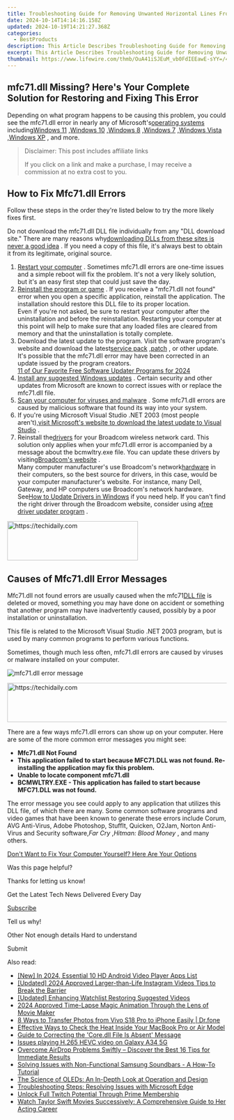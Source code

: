 ```yaml
---
title: Troubleshooting Guide for Removing Unwanted Horizontal Lines From Your Monitor
date: 2024-10-14T14:14:16.158Z
updated: 2024-10-19T14:21:27.368Z
categories:
  - BestProducts
description: This Article Describes Troubleshooting Guide for Removing Unwanted Horizontal Lines From Your Monitor
excerpt: This Article Describes Troubleshooting Guide for Removing Unwanted Horizontal Lines From Your Monitor
thumbnail: https://www.lifewire.com/thmb/OuA41iSJEuM_vb0FdIEEawE-sYY=/400x300/filters:no_upscale():max_bytes(150000):strip_icc():format(webp)/how-to-fix-vertical-and-horizontal-lines-on-a-computer-monitor-b2466c36c69a4820a1d14794324ac2c9.jpg
---
```


## mfc71.dll Missing? Here's Your Complete Solution for Restoring and Fixing This Error
 Depending on what program happens to be causing this problem, you could see the mfc71.dll error in nearly any of Microsoft's[operating systems](https://www.lifewire.com/operating-systems-2625912) including[Windows 11](https://www.lifewire.com/windows-11-5188930) ,[Windows 10](https://www.lifewire.com/windows-10-2626217) ,[Windows 8](https://www.lifewire.com/windows-8-2626235) ,[Windows 7](https://www.lifewire.com/windows-7-2626265) ,[Windows Vista](https://www.lifewire.com/windows-vista-2626311) ,[Windows XP](https://www.lifewire.com/windows-xp-2626354) , and more.  

>  Disclaimer: This post includes affiliate links
>
>  If you click on a link and make a purchase, I may receive a commission at no extra cost to you.
>

## How to Fix Mfc71.dll Errors

 Follow these steps in the order they're listed below to try the more likely fixes first.

 Do not download the mfc71.dll DLL file individually from any "DLL download site." There are many reasons why[downloading DLLs from these sites is never a good idea](https://www.lifewire.com/important-reasons-not-to-download-dll-files-2624455) . If you need a copy of this file, it's always best to obtain it from its legitimate, original source.

1. [Restart your computer](https://www.lifewire.com/how-to-reboot-a-computer-2624568) . Sometimes mfc71.dll errors are one-time issues and a simple reboot will fix the problem. It's not a very likely solution, but it's an easy first step that could just save the day.
2. [Reinstall the program or game](https://www.lifewire.com/what-is-the-proper-way-to-reinstall-a-software-program-2624478) . If you receive a "mfc71.dll not found" error when you open a specific application, reinstall the application. The installation should restore this DLL file to its proper location.  
 Even if you're not asked, be sure to restart your computer after the uninstallation and before the reinstallation. Restarting your computer at this point will help to make sure that any loaded files are cleared from memory and that the uninstallation is totally complete.
3. Download the latest update to the program. Visit the software program's website and download the latest[service pack](https://www.lifewire.com/what-is-a-service-pack-2626010) ,[patch](https://www.lifewire.com/what-is-a-patch-2625960) , or other update. It's possible that the mfc71.dll error may have been corrected in an update issued by the program creators.  
[11 of Our Favorite Free Software Updater Programs for 2024](https://www.lifewire.com/free-software-updater-programs-2625200)
4. [Install any suggested Windows updates](https://www.lifewire.com/how-to-check-for-install-windows-updates-2624596) . Certain security and other updates from Microsoft are known to correct issues with or replace the mfc71.dll file.
5. [Scan your computer for viruses and malware](https://www.lifewire.com/properly-scan-your-computer-for-viruses-and-other-malware-2624526) . Some mfc71.dll errors are caused by malicious software that found its way into your system.
6. If you're using Microsoft Visual Studio .NET 2003 (most people aren't),[visit Microsoft's website to download the latest update to Visual Studio](https://learn.microsoft.com/en-us/visualstudio/install/update-visual-studio) .
7. Reinstall the[drivers](https://www.lifewire.com/what-is-a-device-driver-2625796) for your Broadcom wireless network card. This solution only applies when your mfc71.dll error is accompanied by a message about the bcmwltry.exe file. You can update these drivers by visiting[Broadcom's website](https://www.broadcom.com/support/download-search?pf=Ethernet+Controllers) .  
 Many computer manufacturer's use Broadcom's network[hardware](https://www.lifewire.com/computer-hardware-2625895) in their computers, so the best source for drivers, in this case, would be your computer manufacturer's website. For instance, many Dell, Gateway, and HP computers use Broadcom's network hardware.  
 See[How to Update Drivers in Windows](https://www.lifewire.com/how-to-update-drivers-in-windows-2619214) if you need help. If you can't find the right driver through the Broadcom website, consider using a[free driver updater program](https://www.lifewire.com/free-driver-updater-tools-2619206) .

<!-- affiliate ads begin -->
<a href="https://aligracehair.sjv.io/c/5597632/1972679/19272" target="_top" id="1972679">
  <img src="//a.impactradius-go.com/display-ad/19272-1972679" border="0" alt="https://techidaily.com" width="300" height="90"/>
</a>
<img height="0" width="0" src="https://aligracehair.sjv.io/i/5597632/1972679/19272" style="position:absolute;visibility:hidden;" border="0" />
<!-- affiliate ads end -->

## Causes of Mfc71.dll Error Messages

 Mfc71.dll not found errors are usually caused when the mfc71[DLL file](https://www.lifewire.com/what-is-a-dll-file-2625852) is deleted or moved, something you may have done on accident or something that another program may have inadvertently caused, possibly by a poor installation or uninstallation.

 This file is related to the Microsoft Visual Studio .NET 2003 program, but is used by many common programs to perform various functions.

 Sometimes, though much less often, mfc71.dll errors are caused by viruses or malware installed on your computer.

![mfc71.dll error message](https://www.lifewire.com/thmb/O12oLchxDLDIlvoxifWHt_O9j10=/1500x0/filters:no_upscale():max_bytes(150000):strip_icc():format(webp)/mfc71-dll-error-message-59b2ada4d963ac00116c1b84.png)

<!-- affiliate ads begin -->
<a href="https://appsumo.8odi.net/c/5597632/2068411/7443" target="_top" id="2068411">
  <img src="//a.impactradius-go.com/display-ad/7443-2068411" border="0" alt="https://techidaily.com" width="728" height="90"/>
</a>
<img height="0" width="0" src="https://appsumo.8odi.net/i/5597632/2068411/7443" style="position:absolute;visibility:hidden;" border="0" />
<!-- affiliate ads end -->

 There are a few ways mfc71.dll errors can show up on your computer. Here are some of the more common error messages you might see:

* **Mfc71.dll Not Found**
* **This application failed to start because MFC71.DLL was not found. Re-installing the application may fix this problem.**
* **Unable to locate component mfc71.dll**
* **BCMWLTRY.EXE - This application has failed to start because MFC71.DLL was not found.**

 The error message you see could apply to any application that utilizes this DLL file, of which there are many. Some common software programs and video games that have been known to generate these errors include Corum, AVG Anti-Virus, Adobe Photoshop, StuffIt, Quicken, O2Jam, Norton Anti-Virus and Security software,_Far Cry_ ,_Hitman: Blood Money_ , and many others.

[Don't Want to Fix Your Computer Yourself? Here Are Your Options](https://www.lifewire.com/how-do-i-get-my-computer-fixed-2625167)

Was this page helpful?

Thanks for letting us know!

 Get the Latest Tech News Delivered Every Day

[Subscribe](https://www.lifewire.com/#)

Tell us why!

 Other  Not enough details  Hard to understand

 Submit

<ins class="adsbygoogle"
     style="display:block"
     data-ad-format="autorelaxed"
     data-ad-client="ca-pub-7571918770474297"
     data-ad-slot="1223367746"></ins>

<ins class="adsbygoogle"
     style="display:block"
     data-ad-client="ca-pub-7571918770474297"
     data-ad-slot="8358498916"
     data-ad-format="auto"
     data-full-width-responsive="true"></ins>

<span class="atpl-alsoreadstyle">Also read:</span>
<div><ul>
<li><a href="https://fox-links.techidaily.com/new-in-2024-essential-10-hd-android-video-player-apps-list/"><u>[New] In 2024, Essential 10 HD Android Video Player Apps List</u></a></li>
<li><a href="https://instagram-video-recordings.techidaily.com/updated-2024-approved-larger-than-life-instagram-videos-tips-to-break-the-barrier/"><u>[Updated] 2024 Approved Larger-than-Life Instagram Videos Tips to Break the Barrier</u></a></li>
<li><a href="https://facebook-video-content.techidaily.com/updated-enhancing-watchlist-restoring-suggested-videos/"><u>[Updated] Enhancing Watchlist Restoring Suggested Videos</u></a></li>
<li><a href="https://some-tips.techidaily.com/2024-approved-time-lapse-magic-animation-through-the-lens-of-movie-maker/"><u>2024 Approved Time-Lapse Magic Animation Through the Lens of Movie Maker</u></a></li>
<li><a href="https://blog-min.techidaily.com/8-ways-to-transfer-photos-from-vivo-s18-pro-to-iphone-easily-drfone-by-drfone-transfer-from-android-transfer-from-android/"><u>8 Ways to Transfer Photos from Vivo S18 Pro to iPhone Easily | Dr.fone</u></a></li>
<li><a href="https://techno-recovery.techidaily.com/effective-ways-to-check-the-heat-inside-your-macbook-pro-or-air-model/"><u>Effective Ways to Check the Heat Inside Your MacBook Pro or Air Model</u></a></li>
<li><a href="https://techno-recovery.techidaily.com/guide-to-correcting-the-coredll-file-is-absent-message/"><u>Guide to Correcting the 'Core.dll File Is Absent' Message</u></a></li>
<li><a href="https://review-topics.techidaily.com/issues-playing-h-265-hevc-video-on-galaxy-a34-5g-by-aiseesoft-video-converter-play-hevc-video-on-android/"><u>Issues playing H.265 HEVC video on Galaxy A34 5G</u></a></li>
<li><a href="https://fox-that.techidaily.com/overcome-airdrop-problems-swiftly-discover-the-best-16-tips-for-immediate-results/"><u>Overcome AirDrop Problems Swiftly – Discover the Best 16 Tips for Immediate Results</u></a></li>
<li><a href="https://techno-recovery.techidaily.com/solving-issues-with-non-functional-samsung-soundbars-a-how-to-tutorial/"><u>Solving Issues with Non-Functional Samsung Soundbars - A How-To Tutorial</u></a></li>
<li><a href="https://techno-recovery.techidaily.com/the-science-of-oleds-an-in-depth-look-at-operation-and-design/"><u>The Science of OLEDs: An In-Depth Look at Operation and Design</u></a></li>
<li><a href="https://techno-recovery.techidaily.com/troubleshooting-steps-resolving-issues-with-microsoft-edge/"><u>Troubleshooting Steps: Resolving Issues with Microsoft Edge</u></a></li>
<li><a href="https://games-able.techidaily.com/unlock-full-twitch-potential-through-prime-membership/"><u>Unlock Full Twitch Potential Through Prime Membership</u></a></li>
<li><a href="https://techno-recovery.techidaily.com/watch-taylor-swift-movies-successively-a-comprehensive-guide-to-her-acting-career/"><u>Watch Taylor Swift Movies Successively: A Comprehensive Guide to Her Acting Career</u></a></li>
</ul></div>

